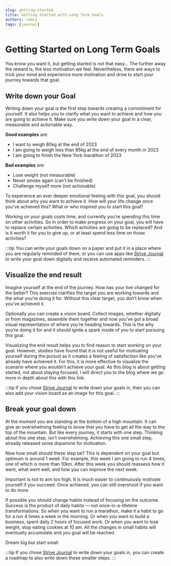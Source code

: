 ```yaml
---
slug: getting-started
title: Getting Started with Long Term Goals
authors: remco
tags: [journal]
---
```


# Getting Started on Long Term Goals
You know you want it, but getting started is not that easy… The further away the reward is, the less motivation we feel. Nevertheless, there are ways to trick your mind and experience more motivation and drive to start your journey towards that goal.

<!--truncate-->

## Write down your Goal

Writing down your goal is the first step towards creating a commitment for yourself. It also helps you to clarify what you want to achieve and how you are going to achieve it. Make sure you write down your goal in a clear, measurable and actionable way.

**Good examples** are:

- I want to weigh 80kg at the end of 2023
- I am going to weigh less than 85kg at the end of every month in 2023
- I am going to finish the New York marathon of 2023

**Bad examples** are:

- Lose weight (not measurable)
- Never smoke again (can’t be finished)
- Challenge myself more (not actionable)

To experience an ever deeper emotional feeling with this goal, you should think about why you want to achieve it. How will your life change once you’ve achieved this? What or who inspired you to start this goal?

Working on your goals costs time, and currently you’re spending this time on other activities. So in order to make progress on your goal, you will have to replace certain activities. Which activities are going to be replaced? And is it worth it for you to give up, or at least spend less time on those activities?

:::tip
You can write your goals down on a paper and put it in a place where you are regularly reminded of them, or you can use apps like [Strive Journal](https://strivejournal.com/) to write your goal down digitally and receive automated reminders.
:::

## Visualize the end result

Imagine yourself at the end of the journey. How has your live changed for the better? This exercise clarifies the target you are working towards and the what you’re doing it for. Without this clear target, you don’t know when you’ve achieved it.

Optionally you can create a vision board. Collect images, whether digitally or from magazines, assemble them together and now you’ve got a broad visual representation of where you’re heading towards. This is the why you’re doing it for and it should ignite a spark inside of you to start pursuing this goal.

Visualizing the end result helps you to find reason to start working on your goal. However, studies have found that it is not useful for motivating yourself during the pursuit as it creates a feeling of satisfaction like you’ve already have achieved it. For this, it is more effective to visualize the scenario where you wouldn’t achieve your goal. As this blog is about getting started, not about staying focused, I will direct you to the blog where we go more in depth about this with this *link*.

:::tip
If you chose [Strive Journal](https://strivejournal.com/) to write down your goals in, then you can also add your vision board as an image for this goal.
:::

## Break your goal down

At the moment you are standing at the bottom of a high mountain. It can give an overwhelming feeling to know that you have to get all the way to the top of the mountain. But like every journey, it starts with one step. Thinking about this one step, isn’t overwhelming. Achieving this one small step, already released some dopamine for motivation.

Now how small should these step be? This is dependent on your goal but optimum is around 1 week. For example, this week I am going to run 4 times, one of which is more than 10km. After this week you should reassess how it went, what went well, and how you can improve the next week.

Important is not to aim too high. It is much easier to continuously motivate yourself if you succeed. Once achieved, you can still overshoot if you want to do more.

If possible you should change habits instead of focusing on the outcome. Success is the product of daily habits — not once-in-a-lifetime transformations. So when you want to run a marathon, make it a habit to go for a run 4 times a week in the morning. Or when you want to build a business, spent daily 2 hours of focused work. Or when you want to lose weight, stop eating cookies at 10 am. All the changes in small habits will eventually accumulate and you goal will be reached.

Dream big but start small.

:::tip
If you chose [Strive Journal](https://strivejournal.com/) to write down your goals in, you can create a roadmap to also write down these smaller steps.
:::